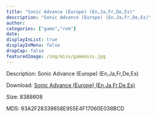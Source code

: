```yaml
---
title: "Sonic Advance (Europe) (En,Ja,Fr,De,Es)"
description: "Sonic Advance (Europe) (En,Ja,Fr,De,Es)"
author: 
categories: ["game","rom"]
date: 
displayInList: true
displayInMenu: false
dropCap: false
featuredImage: /img/miss/gamemiss.jpg
---
```


Description: Sonic Advance (Europe) (En,Ja,Fr,De,Es)

Download: <a style="text-decoration:underline;" href="https://mega.nz/#!iXZCgYCZ!fVa74LSH1AZ9uKYpwi16LDOfs-3SDcFysNiai-6Fcs4" target = "_blank" rel = "nofollow" > Sonic Advance (Europe) (En,Ja,Fr,De,Es)</a>

Size: 8388608

MD5: 93A2F28339858E955E4F17060E038BCD

